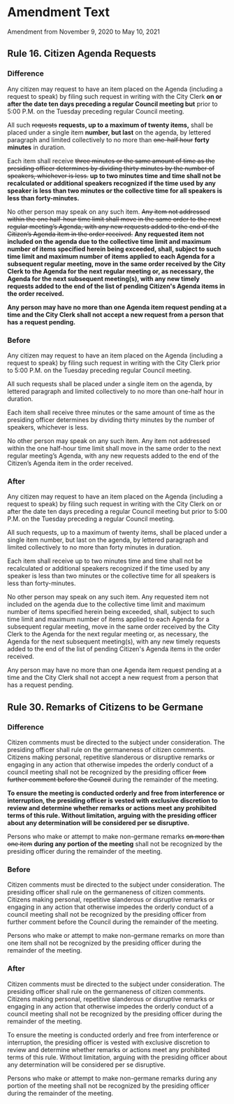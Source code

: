 # Amendment Text

Amendment from November 9, 2020 to May 10, 2021

## Rule 16. Citizen Agenda Requests

### Difference

Any citizen may request
to have an item placed on the Agenda (including a request to speak)
by filing such request in writing with the City Clerk 
**on or after the date ten days preceding a regular Council meeting but**
prior to
5:00 P.M. on the 
Tuesday preceding regular Council meeting. 

All such
~~requests~~
**requests, up to a maximum of twenty items,** 
shall be placed under a single item 
**number, but last**
on the agenda,
by lettered paragraph and limited collectively to no more than
~~one-half hour~~
**forty minutes**
in duration.

Each item shall receive
~~three minutes
or the same amount of time as the presiding officer determines by
dividing thirty minutes by the number of speakers, whichever is
less.~~ 
**up to two minutes
time and time shall not be recalculated or additional speakers
recognized if the time used by any speaker is less than two minutes
or the collective time for all speakers is less than forty-minutes.**

No other person may speak on any such item. 
~~Any item not
addressed within the one half-hour time limit shall move in the
same order to the next regular meeting’s Agenda, with any new
requests added to the end of the Citizen’s Agenda item in the order
received.~~
**Any requested item not included
on the agenda due to the collective time limit and maximum number of items
specified herein being exceeded, shall, subject to such time limit and maximum number
of items applied to each Agenda for a subsequent regular meeting, move in the same order
received by the City Clerk to the Agenda for the next regular meeting or, as necessary, 
the Agenda for the next subsequent
meeting(s), with any new timely requests added to the end of the list of pending Citizen's 
Agenda items in the order received.**

**Any person may have no more than one Agenda item request pending at a time and the City Clerk 
shall not accept a new request from a person that has a request pending.**

### Before

Any citizen may request
to have an item placed on the Agenda (including a request to speak)
by filing such request in writing with the City Clerk prior to
5:00 P.M. on the 
Tuesday preceding regular Council meeting. 

All such requests shall be placed under a single item on the agenda,
by lettered paragraph and limited collectively to no more than
one-half hour in duration.

Each item shall receive three minutes
or the same amount of time as the presiding officer determines by
dividing thirty minutes by the number of speakers, whichever is
less. 

No other person may speak on any such item. Any item not
addressed within the one half-hour time limit shall move in the
same order to the next regular meeting’s Agenda, with any new
requests added to the end of the Citizen’s Agenda item in the order
received.

### After

Any citizen may request
to have an item placed on the Agenda (including a request to speak)
by filing such request in writing with the City Clerk
on or after the date ten days preceding a regular Council meeting but
prior to
5:00 P.M. on the 
Tuesday preceding a regular Council meeting.

All such requests,
up to a maximum of twenty items,
shall be placed under a single item 
number, but last
on the agenda,
by lettered paragraph and limited collectively to no more than
forty minutes
in duration. 

Each item shall receive up to two minutes
time and time shall not be recalculated or additional speakers
recognized if the time used by any speaker is less than two minutes
or the collective time for all speakers is less than forty-minutes.

No other person may speak on any such item. Any requested item not included
on the agenda due to the collective time limit and maximum number of items
specified herein being exceeded, shall, subject to such time limit and maximum number
of items applied to each Agenda for a subsequent regular meeting, move in the same order
received by the City Clerk to the Agenda for the next regular meeting or, as necessary, 
the Agenda for the next subsequent
meeting(s), with any new timely requests added to the end of the list of pending Citizen's 
Agenda items in the order received.

Any person may have no more than one Agenda item request pending at a time and the City Clerk 
shall not accept a new request from a person that has a request pending.

## Rule 30. Remarks of Citizens to be Germane

### Difference

Citizen comments must be directed to the subject under consideration.
The presiding officer shall rule on the germaneness of citizen comments.
Citizens making personal, repetitive slanderous or disruptive
remarks or engaging in any action that otherwise impedes the
orderly conduct of a council meeting shall not be recognized by
the presiding officer ~~from further comment before the Council~~
during the remainder of the meeting. 

**To ensure the meeting is conducted orderly and free from interference
or interruption, the presiding officer is vested with exclusive discretion to
review and determine whether remarks or actions meet any prohibited terms
of this rule. Without limitation, arguing with the presiding officer about
any determination will be considered per se disruptive.**

Persons who make or attempt
to make non-germane remarks 
~~on more than one item~~
**during any portion of the meeting**
shall not be
recognized by the presiding officer during the remainder of the
meeting.

### Before

Citizen comments must be directed to the subject under consideration.
The presiding officer shall rule on the germaneness of citizen comments.
Citizens making personal, repetitive slanderous or disruptive
remarks or engaging in any action that otherwise impedes the
orderly conduct of a council meeting shall not be recognized by
the presiding officer from further comment before the Council
during the remainder of the meeting. 

Persons who make or attempt
to make non-germane remarks on more than one item shall not be
recognized by the presiding officer during the remainder of the
meeting.

### After

Citizen comments must be directed to the subject under consideration.
The presiding officer shall rule on the germaneness of citizen comments.
Citizens making personal, repetitive slanderous or disruptive
remarks or engaging in any action that otherwise impedes the
orderly conduct of a council meeting shall not be recognized by
the presiding officer
during the remainder of the meeting. 

To ensure the meeting is conducted orderly and free from interference
or interruption, the presiding officer is vested with exclusive discretion to
review and determine whether remarks or actions meet any prohibited terms
of this rule. Without limitation, arguing with the presiding officer about
any determination will be considered per se disruptive.

Persons who make or attempt
to make non-germane remarks
during any portion of the meeting
shall not be
recognized by the presiding officer during the remainder of the
meeting.
